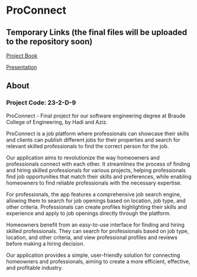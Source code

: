 # ProConnect

## Temporary Links (the final files will be uploaded to the repository soon)

[Project Book](https://docs.google.com/document/d/e/2PACX-1vTw8gmbY5O7UTnwApPHqGgHrEaODn19NHAIfjJUaqGLbIf0lUPpZU_eH7TF3-wf84EBjkyuLS4HmNHl/pub)

[Presentation](https://1drv.ms/p/s!AoLVRGF92BcTg-dnYPoIA4lQRiqkLg?e=ktySIR)

## About

### Project Code: 23-2-D-9

ProConnect - Final project for our software engineering degree at Braude College of Engineering, by Hadi and Aziz.

ProConnect is a job platform where professionals can showcase their skills and clients can publish different jobs for their properties and search for relevant skilled professionals to find the correct person for the job. 

Our application aims to revolutionize the way homeowners and professionals connect with each other. It streamlines the process of finding and hiring skilled professionals for various projects, helping professionals find job opportunities that match their skills and preferences, while enabling homeowners to find reliable professionals with the necessary expertise.

For professionals, the app features a comprehensive job search engine, allowing them to search for job openings based on location, job type, and other criteria. Professionals can create profiles highlighting their skills and experience and apply to job openings directly through the platform.

Homeowners benefit from an easy-to-use interface for finding and hiring skilled professionals. They can search for professionals based on job type, location, and other criteria, and view professional profiles and reviews before making a hiring decision.

Our application provides a simple, user-friendly solution for connecting homeowners and professionals, aiming to create a more efficient, effective, and profitable industry. 
